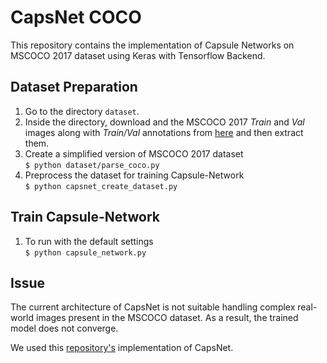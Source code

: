 # CapsNet COCO

This repository contains the implementation of Capsule Networks on MSCOCO 2017 dataset using Keras with Tensorflow Backend.

<!-- ## Installation

1. Install the COCO API by executing the following commands:
    - `$ git clone https://github.com/cocodataset/cocoapi.git`
    - `$ cd cocoapi/PythonAPI`
    - `$ python setup.py build_ext install` -->

## Dataset Preparation

1. Go to the directory `dataset`.
2. Inside the directory, download and the MSCOCO 2017 _Train_ and _Val_ images along with _Train/Val_ annotations from [here](http://cocodataset.org/#download) and then extract them.
3. Create a simplified version of MSCOCO 2017 dataset  
   `$ python dataset/parse_coco.py`
4. Preprocess the dataset for training Capsule-Network  
   `$ python capsnet_create_dataset.py`

## Train Capsule-Network

1. To run with the default settings  
   `$ python capsule_network.py`

## Issue

The current architecture of CapsNet is not suitable handling complex real-world images present in the MSCOCO dataset. As a result, the trained model does not converge.

We used this [repository's](https://github.com/XifengGuo/CapsNet-Keras) implementation of CapsNet.
